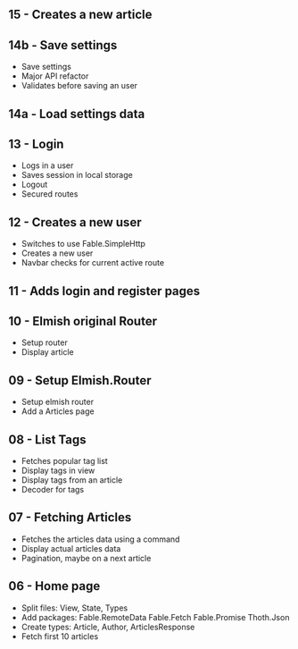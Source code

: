 ## 15 - Creates a new article

## 14b - Save settings
- Save settings
- Major API refactor
- Validates before saving an user

## 14a - Load settings data

## 13 - Login
- Logs in a user
- Saves session in local storage
- Logout
- Secured routes

## 12 - Creates a new user
- Switches to use Fable.SimpleHttp
- Creates a new user
- Navbar checks for current active route

## 11 - Adds login and register pages

## 10 - Elmish original Router
- Setup router
- Display article

## 09 - Setup Elmish.Router
- Setup elmish router
- Add a Articles page

## 08 - List Tags
- Fetches popular tag list
- Display tags in view
- Display tags from an article
- Decoder for tags

## 07 - Fetching Articles
- Fetches the articles data using a command
- Display actual articles data
- Pagination, maybe on a next article


## 06 - Home page
- Split files: View, State, Types
- Add packages: Fable.RemoteData Fable.Fetch Fable.Promise Thoth.Json
- Create types: Article, Author, ArticlesResponse
- Fetch first 10 articles